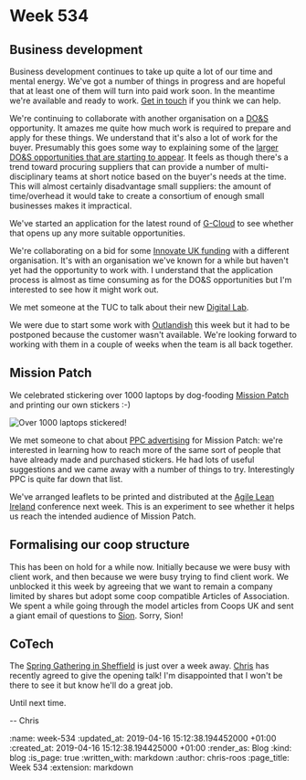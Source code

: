 Week 534
========

## Business development

Business development continues to take up quite a lot of our time and mental energy. We've got a number of things in progress and are hopeful that at least one of them will turn into paid work soon. In the meantime we're available and ready to work. [Get in touch][email-us] if you think we can help.

We're continuing to collaborate with another organisation on a [DO&S][do&s] opportunity. It amazes me quite how much work is required to prepare and apply for these things. We understand that it's also a lot of work for the buyer. Presumably this goes some way to explaining some of the [larger DO&S opportunities that are starting to appear][do&s-gds]. It feels as though there's a trend toward procuring suppliers that can provide a number of multi-disciplinary teams at short notice based on the buyer's needs at the time. This will almost certainly disadvantage small suppliers: the amount of time/overhead it would take to create a consortium of enough small businesses makes it impractical.

We've started an application for the latest round of [G-Cloud][gcloud] to see whether that opens up any more suitable opportunities.

We're collaborating on a bid for some [Innovate UK funding][innovate-uk-smart-grants] with a different organisation. It's with an organisation we've known for a while but haven't yet had the opportunity to work with. I understand that the application process is almost as time consuming as for the DO&S opportunities but I'm interested to see how it might work out.

We met someone at the TUC to talk about their new [Digital Lab][tuc-digital].

We were due to start some work with [Outlandish][outlandish] this week but it had to be postponed because the customer wasn't available. We're looking forward to working with them in a couple of weeks when the team is all back together.


## Mission Patch

We celebrated stickering over 1000 laptops by dog-fooding [Mission Patch][mission-patch] and printing our own stickers :-)

![Over 1000 laptops stickered!](/images/blog/1000-laptops-stickered.png)

We met someone to chat about [PPC advertising][ppc] for Mission Patch: we're interested in learning how to reach more of the same sort of people that have already made and purchased stickers. He had lots of useful suggestions and we came away with a number of things to try. Interestingly PPC is quite far down that list.

We've arranged leaflets to be printed and distributed at the [Agile Lean Ireland][agile-ireland] conference next week. This is an experiment to see whether it helps us reach the intended audience of Mission Patch.


## Formalising our coop structure

This has been on hold for a while now. Initially because we were busy with client work, and then because we were busy trying to find client work. We unblocked it this week by agreeing that we want to remain a company limited by shares but adopt some coop compatible Articles of Association. We spent a while going through the model articles from Coops UK and sent a giant email of questions to [Sion][sion-whellans]. Sorry, Sion!


## CoTech

The [Spring Gathering in Sheffield][cotech-spring-2019] is just over a week away. [Chris][chris-lowis] has recently agreed to give the opening talk! I'm disappointed that I won't be there to see it but know he'll do a great job.


Until next time.

-- Chris

[agile-ireland]: https://www.agileleanireland.org/
[chris-lowis]: /chris-lowis
[cotech-spring-2019]: https://wiki.coops.tech/wiki/Sheffield_2019
[do&s-gds]: https://www.digitalmarketplace.service.gov.uk/digital-outcomes-and-specialists/opportunities/9395
[do&s]: https://www.gov.uk/guidance/digital-outcomes-and-specialists-suppliers-guide
[email-us]: mailto:lets@gofreerange.com
[gcloud]: https://www.gov.uk/guidance/the-g-cloud-framework-on-the-digital-marketplace
[innovate-uk-smart-grants]: https://apply-for-innovation-funding.service.gov.uk/competition/324/overview
[mission-patch]: https://mission-patch.com/
[outlandish]: https://outlandish.com/
[ppc]: https://en.wikipedia.org/wiki/Pay-per-click
[sion-whellans]: https://twitter.com/scumboni
[tuc-digital]: https://digital.tuc.org.uk/

:name: week-534
:updated_at: 2019-04-16 15:12:38.194452000 +01:00
:created_at: 2019-04-16 15:12:38.194425000 +01:00
:render_as: Blog
:kind: blog
:is_page: true
:written_with: markdown
:author: chris-roos
:page_title: Week 534
:extension: markdown
